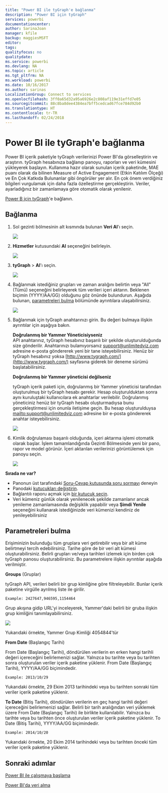 ```yaml
---
title: "Power BI ile tyGraph'e bağlanma"
description: "Power BI için tyGraph"
services: powerbi
documentationcenter: 
author: SarinaJoan
manager: kfile
backup: maggiesMSFT
editor: 
tags: 
qualityfocus: no
qualitydate: 
ms.service: powerbi
ms.devlang: NA
ms.topic: article
ms.tgt_pltfrm: NA
ms.workload: powerbi
ms.date: 10/16/2017
ms.author: sarinas
LocalizationGroup: Connect to services
ms.openlocfilehash: 3ff0a65d32a95a6926e2c808af119e31effd7e05
ms.sourcegitcommit: 88c8ba8dee4384ea7bff5cedcad67fce784d92b0
ms.translationtype: HT
ms.contentlocale: tr-TR
ms.lasthandoff: 02/24/2018
---
```

# <a name="connect-to-tygraph--with-power-bi"></a>Power BI ile tyGraph'e bağlanma
Power BI içerik paketiyle tyGraph verilerinizi Power BI'da görselleştirin ve araştırın. tyGraph hesabınıza bağlanıp panoyu, raporları ve veri kümesini yükleyerek başlayın. Kullanıma hazır olarak sunulan içerik paketinde, MAE puanı olarak da bilinen Measure of Active Engagement (Etkin Katılım Ölçeği) ve En Çok Katkıda Bulunanlar gibi öngörüler yer alır. En çok önem verdiğiniz bilgileri vurgulamak için daha fazla özelleştirme gerçekleştirin.  Veriler, ayarladığınız bir zamanlamaya göre otomatik olarak yenilenir.

[Power B için tyGraph](https://app.powerbi.com/getdata/services/tygraph)'e bağlanın.

## <a name="how-to-connect"></a>Bağlanma
1. Sol gezinti bölmesinin alt kısmında bulunan **Veri Al**'ı seçin.
   
   ![](media/service-connect-to-tygraph/getdata.png)
2. **Hizmetler** kutusundaki **Al** seçeneğini belirleyin.
   
   ![](media/service-connect-to-tygraph/services.png)
3. **tyGraph** \> **Al**'ı seçin.
   
   ![](media/service-connect-to-tygraph/tygraph.png)
4. Bağlanmak istediğiniz grupları ve zaman aralığını belirtin veya "All" (Tümü) seçeneğini belirleyerek tüm verileri içeri aktarın. Beklenen biçimin (YYYY/AA/GG) olduğunu göz önünde bulundurun. Aşağıda bulunan, [parametreleri bulma](#FindingParams) bölümünde ayrıntılara ulaşabilirsiniz.
   
   ![](media/service-connect-to-tygraph/parameters.png)
5. Bağlanmak için tyGraph anahtarınızı girin. Bu değeri bulmaya ilişkin ayrıntılar için aşağıya bakın.
   
    **Doğrulanmış bir Yammer Yöneticisiyseniz**  
    API anahtarınız, tyGraph hesabınız başarılı bir şekilde oluşturulduğunda size gönderilir. Anahtarınızı bulamıyorsanız support@unlimitedviz.com adresine e-posta göndererek yeni bir tane isteyebilirsiniz. Henüz bir tyGraph hesabınız yoksa [http://www.tygraph.com/](http://www.tygraph.com/) sayfasına giderek bir deneme sürümü başlatabilirsiniz. 
   
    **Doğrulanmış bir Yammer yöneticisi değilseniz**
   
    tyGraph içerik paketi için, doğrulanmış bir Yammer yöneticisi tarafından oluşturulmuş bir tyGraph hesabı gerekir. Hesap oluşturulduktan sonra aynı kuruluştaki kullanıcılara ek anahtarlar verilebilir. Doğrulanmış yöneticiniz henüz bir tyGraph hesabı oluşturmadıysa bunu gerçekleştirmesi için onunla iletişime geçin. Bu hesap oluşturulduysa <mailto:support@unlimitedviz.com> adresine bir e-posta göndererek anahtar isteyebilirsiniz.
   
    ![](media/service-connect-to-tygraph/creds.png)
6. Kimlik doğrulaması başarılı olduğunda, içeri aktarma işlemi otomatik olarak başlar. İşlem tamamlandığında Gezinti Bölmesinde yeni bir pano, rapor ve model görünür. İçeri aktarılan verilerinizi görüntülemek için panoyu seçin.
   
    ![](media/service-connect-to-tygraph/dashboard.png)

**Sırada ne var?**

* Panonun üst tarafındaki [Soru-Cevap kutusunda soru sormayı](power-bi-q-and-a.md) deneyin
* Panodaki [kutucukları değiştirin](service-dashboard-edit-tile.md).
* Bağlantılı raporu açmak için [bir kutucuk seçin](service-dashboard-tiles.md).
* Veri kümeniz günlük olarak yenilenecek şekilde zamanlanır ancak yenileme zamanlamasında değişiklik yapabilir veya **Şimdi Yenile** seçeneğini kullanarak istediğinizde veri kümenizi kendiniz de yenileyebilirsiniz

<a name="FindingParams"></a>

## <a name="finding-parameters"></a>Parametreleri bulma
Erişiminizin bulunduğu tüm gruplara veri getirebilir veya bir alt küme belirtmeyi tercih edebilirsiniz. Tarihe göre de bir veri alt kümesi oluşturabilirsiniz. Belirli grupları ve/veya tarihleri izlemek için birden çok tyGraph panosu oluşturabilirsiniz. Bu parametrelere ilişkin ayrıntılar aşağıda verilmiştir.

**Groups** (Gruplar)

tyGraph API, verileri belirli bir grup kimliğine göre filtreleyebilir. Bunlar içerik paketine virgülle ayrılmış liste ile girilir. 

    Example: 2427647,946595,1154464


Grup akışına gidip URL'yi inceleyerek, Yammer'daki belirli bir gruba ilişkin grup kimliğini tanımlayabilirsiniz.

![](media/service-connect-to-tygraph/yammer.png)

Yukarıdaki örnekte, Yammer Grup Kimliği 4054844'tür

**From Date** (Başlangıç Tarihi)

From Date (Başlangıç Tarihi), döndürülen verilerin en erken hangi tarihli değeri içereceğini belirlemenizi sağlar. Yalnızca bu tarihte veya bu tarihten sonra oluşturulan veriler içerik paketine yüklenir. From Date (Başlangıç Tarihi), YYYY/AA/GG biçimindedir. 

    Example: 2013/10/29

Yukarıdaki örnekte, 29 Ekim 2013 tarihindeki veya bu tarihten sonraki tüm veriler içerik paketine yüklenir. 

**To Date** (Bitiş Tarihi), döndürülen verilerin en geç hangi tarihli değeri içereceğini belirlemenizi sağlar. Belirli bir tarih aralığından veri yüklemek üzere From Date (Başlangıç Tarihi) ile birlikte kullanılabilir. Yalnızca bu tarihte veya bu tarihten önce oluşturulan veriler içerik paketine yüklenir. To Date (Bitiş Tarihi), YYYY/AA/GG biçimindedir. 

    Example: 2014/10/20

Yukarıdaki örnekte, 20 Ekim 2014 tarihindeki veya bu tarihten önceki tüm veriler içerik paketine yüklenir. 

## <a name="next-steps"></a>Sonraki adımlar
[Power BI ile çalışmaya başlama](service-get-started.md)

[Power BI'da veri alma](service-get-data.md)

